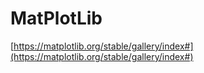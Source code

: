 # MatPlotLib

[https://matplotlib.org/stable/gallery/index#](https://matplotlib.org/stable/gallery/index#)
